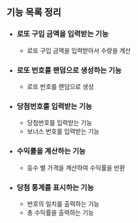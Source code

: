 ## 기능 목록 정리

- ### 로또 구입 금액을 입력받는 기능
  - 로또 구입 금액을 입력받아서 수량을 계산

- ### 로또 번호를 랜덤으로 생성하는 기능
  - 로또 번호를 랜덤으로 생성

- ### 당첨번호를 입력받는 기능
  - 당첨번호를 입력받는 기능
  - 보너스 번호를 입력받는 기능

- ### 수익률을 계산하는 기능
  - 등수 별 가격을 계산하여 수익률을 반환

- ### 당첨 통계를 표시하는 기능
  - 번호의 일치를 출력하는 기능
  - 총 수익률을 출력하는 기능